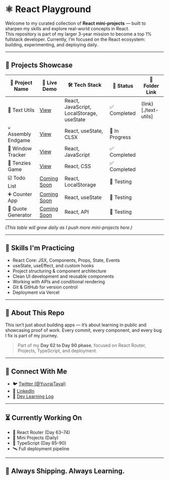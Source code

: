 # ⚛️ React Playground

Welcome to my curated collection of **React mini-projects** — built to sharpen my skills and explore real-world concepts in React.  
This repository is part of my larger 3-year mission to become a top 1% fullstack developer. Currently, I’m focused on the React ecosystem: building, experimenting, and deploying daily.

---

## 🚀 Projects Showcase

| 📁 Project Name | 🔗 Live Demo | 🛠️ Tech Stack | 📌 Status |📁 Folder Link |
|----------------|--------------|----------------|------------|------------|
| 📃 Text Utils | [View](https://front-end-projects-theta.vercel.app/) | React, JavaScript, LocalStorage, useState | ✅ Completed | (link)[./text-utils] |
| 💀 Assembly Endgame| [View](https://assembly-endgame-theta.vercel.app/)  | React, useState, CLSX | 🚧 In Progress |
| 📏 Window Tracker | [View](https://react-playground-windowtracker.vercel.app/) | React, JavaScript | ✅ Completed |
| 🎲 Tenzies Game | [View](https://react-playground-tenzies.vercel.app/) | React, CSS | ✅ Completed |
| ☑️ Todo List | [Coming Soon]() | React, LocalStorage | 🧪 Testing |
| ➕ Counter App | [Coming Soon]() | React, useState | 🧪 Testing |
| 💬 Quote Generator | [Coming Soon]() | React, API | 🧪 Testing |

_(This table will grow daily as I push more mini-projects here.)_

---

## 🧠 Skills I'm Practicing

- React Core: JSX, Components, Props, State, Events
- useState, useEffect, and custom hooks
- Project structuring & component architecture
- Clean UI development and reusable components
- Working with APIs and conditional rendering
- Git & GitHub for version control
- Deployment via Vercel

---

## 📌 About This Repo

This isn’t just about building apps — it’s about learning in public and showcasing proof of work. Every commit, every component, and every bug I fix is part of my journey.

> Part of my **Day 62 to Day 90 phase**, focused on React Router, Projects, TypeScript, and deployment.

---

## 🧵 Connect With Me

- 🐦 [Twitter (@YuvrajTayal)](https://x.com/YuvrajTayal)
- 💼 [LinkedIn](https://www.linkedin.com/in/yuvraj-tayal-7a3a48356/)
- 📓 [Dev Learning Log](https://github.com/YuvrajTayal1202/dev-learning-journey)

---

## ⏳ Currently Working On

- 🧩 React Router (Day 63–74)
- 🔨 Mini Projects (Daily)
- 🧠 TypeScript (Day 85–90)
- 🛰️ Full deployment pipeline

---

## 🏁 Always Shipping. Always Learning.
